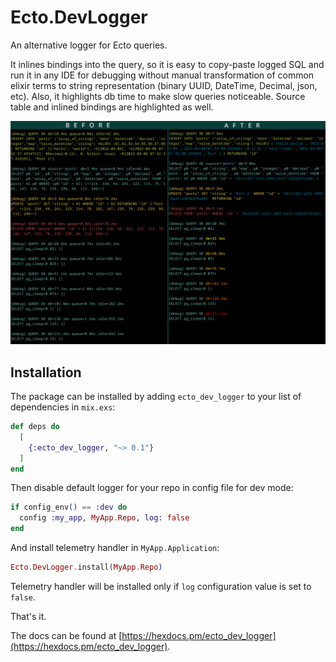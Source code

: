 # Ecto.DevLogger

An alternative logger for Ecto queries.

It inlines bindings into the query, so it is easy to copy-paste logged SQL and run it in any IDE for debugging without
manual transformation of common elixir terms to string representation (binary UUID, DateTime, Decimal, json, etc).
Also, it highlights db time to make slow queries noticeable. Source table and inlined bindings are highlighted as well.

![before and after](./assets/screenshot.png)


## Installation

The package can be installed by adding `ecto_dev_logger` to your list of dependencies in `mix.exs`:

```elixir
def deps do
  [
    {:ecto_dev_logger, "~> 0.1"}
  ]
end
```

Then disable default logger for your repo in config file for dev mode:
```elixir
if config_env() == :dev do
  config :my_app, MyApp.Repo, log: false
end
```
And install telemetry handler in `MyApp.Application`:
```elixir
Ecto.DevLogger.install(MyApp.Repo)
```
Telemetry handler will be installed only if `log` configuration value is set to `false`.

That's it.

The docs can be found at [https://hexdocs.pm/ecto_dev_logger](https://hexdocs.pm/ecto_dev_logger).

